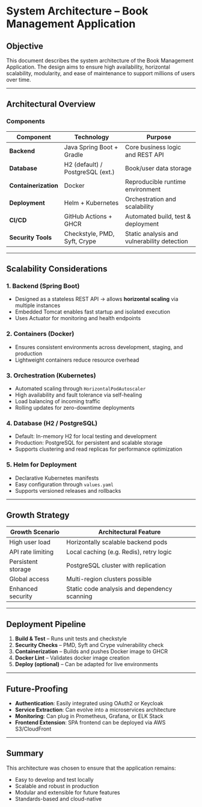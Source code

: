 # System Architecture – Book Management Application

## Objective

This document describes the system architecture of the Book Management Application. The design aims to ensure high availability, horizontal scalability, modularity, and ease of maintenance to support millions of users over time.

---

## Architectural Overview

### Components

| Component          | Technology                       | Purpose |
|--------------------|----------------------------------|---------|
| **Backend**        | Java Spring Boot + Gradle        | Core business logic and REST API |
| **Database**       | H2 (default) / PostgreSQL (ext.) | Book/user data storage |
| **Containerization** | Docker                           | Reproducible runtime environment |
| **Deployment**     | Helm + Kubernetes                | Orchestration and scalability |
| **CI/CD**          | GitHub Actions + GHCR            | Automated build, test & deployment |
| **Security Tools** | Checkstyle, PMD, Syft, Crype     | Static analysis and vulnerability detection |

---

## Scalability Considerations

### 1. **Backend (Spring Boot)**
- Designed as a stateless REST API → allows **horizontal scaling** via multiple instances
- Embedded Tomcat enables fast startup and isolated execution
- Uses Actuator for monitoring and health endpoints

### 2. **Containers (Docker)**
- Ensures consistent environments across development, staging, and production
- Lightweight containers reduce resource overhead

### 3. **Orchestration (Kubernetes)**
- Automated scaling through `HorizontalPodAutoscaler`
- High availability and fault tolerance via self-healing
- Load balancing of incoming traffic
- Rolling updates for zero-downtime deployments

### 4. **Database (H2 / PostgreSQL)**
- Default: In-memory H2 for local testing and development
- Production: PostgreSQL for persistent and scalable storage
- Supports clustering and read replicas for performance optimization

### 5. **Helm for Deployment**
- Declarative Kubernetes manifests
- Easy configuration through `values.yaml`
- Supports versioned releases and rollbacks

---

## Growth Strategy

| Growth Scenario | Architectural Feature |
|------------------|------------------------|
| High user load   | Horizontally scalable backend pods |
| API rate limiting | Local caching (e.g. Redis), retry logic |
| Persistent storage | PostgreSQL cluster with replication |
| Global access    | Multi-region clusters possible |
| Enhanced security | Static code analysis and dependency scanning |

---

## Deployment Pipeline

1. **Build & Test** – Runs unit tests and checkstyle
2. **Security Checks** – PMD, Syft and Crype vulnerability check
3. **Containerization** – Builds and pushes Docker image to GHCR
4. **Docker Lint** – Validates docker image creation
5. **Deploy (optional)** – Can be adapted for live environments

---

## Future-Proofing

- **Authentication**: Easily integrated using OAuth2 or Keycloak
- **Service Extraction**: Can evolve into a microservices architecture
- **Monitoring**: Can plug in Prometheus, Grafana, or ELK Stack
- **Frontend Extension**: SPA frontend can be deployed via AWS S3/CloudFront

---

## Summary

This architecture was chosen to ensure that the application remains:
- Easy to develop and test locally
- Scalable and robust in production
- Modular and extensible for future features
- Standards-based and cloud-native

